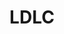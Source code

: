 ---
slug: ldlc-xref
title: LDLC
website: http://www.ldlc.com
topic: Conseil en Big-Data, Expertise Elasticsearch & SOLR
category: smartcatalog
subcategory: x-references
photo: /img/portfolio/logo-ldlc-png.png
sort: 3
reference: yes
---